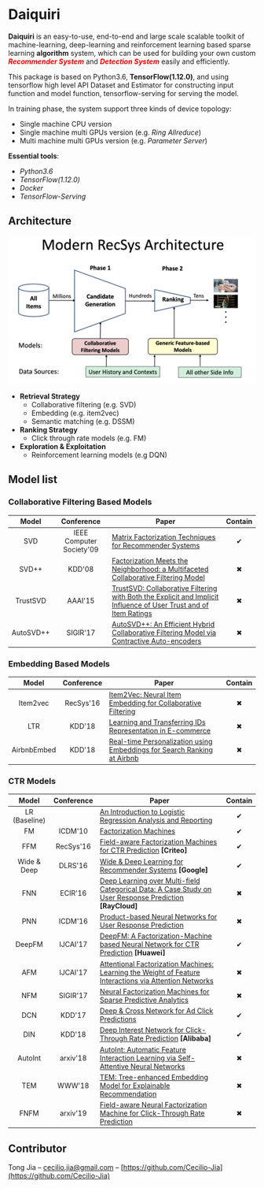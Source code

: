 # Daiquiri

**Daiquiri** is an easy-to-use, end-to-end and large scale scalable toolkit of machine-learning, deep-learning and reinforcement learning based sparse learning **algorithm** system, which can be used for building your own custom <font color=Red>***Recommender System***</font> and <font color=Red>***Detection System***</font> easily and efficiently.

This package is based on Python3.6, **TensorFlow(1.12.0)**, and using tensorflow high level API Dataset and Estimator for constructing input function and model function, tensorflow-serving for serving the model. 

In training phase, the system support three kinds of device topology:

* Single machine CPU version
* Single machine multi GPUs version (e.g. *Ring Allreduce*)
* Multi machine multi GPUs version (e.g. *Parameter Server*)

**Essential tools**:

* *Python3.6*
* *TensorFlow(1.12.0)*
* *Docker*
* *TensorFlow-Serving*


## Architecture

![modern-recsys-arch](./docs/figure/modern-recsys-arch.png)

* **Retrieval Strategy**
  * Collaborative filtering (e.g. SVD)
  * Embedding (e.g. item2vec)
  * Semantic matching (e.g. DSSM)
* **Ranking Strategy**
  * Click through rate models (e.g. FM)
* **Exploration & Exploitation**
  * Reinforcement learning models (e.g DQN)



## Model list

### Collaborative Filtering Based Models

| Model | Conference | Paper | Contain |
| :---: | :--------: | ----- | :---: |
|  SVD  | IEEE Computer Society'09 | [Matrix Factorization Techniques for Recommender Systems](https://www.ime.usp.br/~jstern/miscellanea/seminars/nnmatrix/Koren07.pdf) | ✔ |
| SVD++ | KDD'08 | [Factorization Meets the Neighborhood: a Multifaceted Collaborative Filtering Model](https://www.cs.rochester.edu/twiki/pub/Main/HarpSeminar/Factorization_Meets_the_Neighborhood-_a_Multifaceted_Collaborative_Filtering_Model.pdf) | ✖ |
| TrustSVD | AAAI'15 | [TrustSVD: Collaborative Filtering with Both the Explicit and Implicit Influence of User Trust and of Item Ratings](https://www.librec.net/luckymoon.me/papers/guo2015trustsvd.pdf) | ✖ |
| AutoSVD++ | SIGIR'17 | [AutoSVD++: An Efficient Hybrid Collaborative Filtering Model via Contractive Auto-encoders](https://arxiv.org/pdf/1704.00551.pdf) | ✖ |

### Embedding Based Models

|    Model    | Conference | Paper                                                        | Contain |
| :---------: | :--------: | ------------------------------------------------------------ | :-----: |
|  Item2vec   | RecSys'16  | [Item2Vec: Neural Item Embedding for Collaborative Filtering](https://arxiv.org/pdf/1603.04259.pdf) |    ✖    |
|     LTR     |   KDD'18   | [Learning and Transferring IDs Representation in E-commerce](https://arxiv.org/pdf/1712.08289.pdf) |    ✖    |
| AirbnbEmbed |   KDD'18   | [Real-time Personalization using Embeddings for Search Ranking at Airbnb](https://astro.temple.edu/~tua95067/kdd2018.pdf) |    ✖    |

### CTR Models

|     Model     | Conference | Paper                                                        | Contain |
| :-----------: | :--------: | ------------------------------------------------------------ | :-----: |
| LR (Baseline) |            | [An Introduction to Logistic Regression Analysis and Reporting](https://datajobs.com/data-science-repo/Logistic-Regression-[Peng-et-al].pdf) |    ✔    |
|      FM       |  ICDM'10   | [Factorization Machines](https://www.csie.ntu.edu.tw/~b97053/paper/Rendle2010FM.pdf) |    ✔   |
|      FFM      | RecSys'16  | [Field-aware Factorization Machines for CTR Prediction](https://www.csie.ntu.edu.tw/~cjlin/papers/ffm.pdf) **[Criteo]** |    ✔    |
|  Wide & Deep  |  DLRS'16   | [Wide & Deep Learning for Recommender Systems](https://arxiv.org/pdf/1606.07792.pdf) **[Google]** |    ✔    |
|      FNN      |  ECIR'16   | [Deep Learning over Multi-field Categorical Data: A Case Study on User Response Prediction](https://arxiv.org/abs/1601.02376) **[RayCloud]** |    ✖    |
|      PNN      |  ICDM'16   | [Product-based Neural Networks for User Response Prediction](https://arxiv.org/pdf/1611.00144.pdf) |    ✖    |
|    DeepFM     |  IJCAI'17  | [DeepFM: A Factorization-Machine based Neural Network for CTR Prediction](https://www.ijcai.org/proceedings/2017/0239.pdf) **[Huawei]** |    ✔    |
|      AFM      |  IJCAI'17  | [Attentional Factorization Machines: Learning the Weight of Feature Interactions via Attention Networks](https://www.ijcai.org/proceedings/2017/0435.pdf) |    ✖    |
|      NFM      |  SIGIR'17  | [Neural Factorization Machines for Sparse Predictive Analytics](https://arxiv.org/pdf/1708.05027.pdf) |    ✖    |
|      DCN      |   KDD'17   | [Deep & Cross Network for Ad Click Predictions](https://arxiv.org/pdf/1708.05123.pdf) |    ✔    |
|      DIN      |   KDD'18   | [Deep Interest Network for Click-Through Rate Prediction](https://arxiv.org/pdf/1706.06978.pdf) **[Alibaba]** |    ✔    |
|    AutoInt    |  arxiv'18  | [AutoInt: Automatic Feature Interaction Learning via Self-Attentive Neural Networks](https://arxiv.org/pdf/1810.11921.pdf) |    ✖    |
| TEM | WWW'18 | [TEM: Tree-enhanced Embedding Model for Explainable Recommendation](https://www.comp.nus.edu.sg/~xiangnan/papers/www18-tem.pdf) | ✖ |
|     FNFM      |  arxiv'19  | [Field-aware Neural Factorization Machine for Click-Through Rate Prediction](https://arxiv.org/pdf/1902.09096.pdf) |    ✖    |

## Contributor

Tong Jia – cecilio.jia@gmail.com – [https://github.com/Cecilio-Jia](https://github.com/Cecilio-Jia)